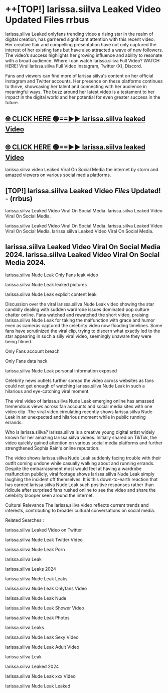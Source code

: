 # ++[TOP!] larissa.siilva Leaked Video Updated Files rrbus<br>

larissa.siilva Leaked onlyfans trending video a rising star in the realm of digital creation, has garnered significant attention with this recent video. Her creative flair and compelling presentation have not only captured the interest of her existing fans but have also attracted a wave of new followers. The video’s success highlights her growing influence and ability to resonate with a broad audience.
Where i can watch larissa.siilva Full Video? WATCH HERE! Viral larissa.siilva Full Video Instagram, Twitter (X), Discord.


Fans and viewers can find more of larissa.siilva's content on her official Instagram and Twitter accounts. Her presence on these platforms continues to thrive, showcasing her talent and connecting with her audience in meaningful ways. The buzz around her latest video is a testament to her impact in the digital world and her potential for even greater success in the future.


## [🌐 CLICK HERE 🟢==►► larissa.siilva leaked Video ](https://xnudes.xyz/go)

## [🌐 CLICK HERE 🟢==►► larissa.siilva leaked Video ](https://xnudes.xyz/go)



larissa.siilva video Leaked Viral On Social Media the internet by storm and amazed viewers on various social media platforms.


## [TOP!] larissa.siilva Leaked Video *Files* Updated! - (rrbus)

larissa.siilva Leaked Video Viral On Social Media. larissa.siilva Leaked Video Viral On Social Media.

larissa.siilva Leaked Video Viral On Social Media. larissa.siilva Leaked Video Viral On Social Media. larissa.siilva Leaked Video Viral On Social Media.


## larissa.siilva Leaked Video Viral On Social Media 2024. larissa.siilva Leaked Video Viral On Social Media 2024.
larissa.siilva Nude Leak Only Fans leak video

larissa.siilva Nude Leak leaked pictures

larissa.siilva Nude Leak explicit content leak

Discussion over the viral larissa.siilva Nude Leak video showing the star candidly dealing with sudden wardrobe issues dominated pop culture chatter online. Fans watched and rewatched the short video, praising larissa.siilva Nude Leak for taking the malfunction with grace and humor even as cameras captured the celebrity video now flooding timelines. Some fans have scrutinized the viral clip, trying to discern what exactly led to the star appearing in such a silly viral video, seemingly unaware they were being filmed.


Only Fans account breach

Only Fans data hack

larissa.siilva Nude Leak personal information exposed

Celebrity news outlets further spread the video across websites as fans could not get enough of watching larissa.siilva Nude Leak in such a hilarious and eye-catching viral moment.


The viral video of larissa.siilva Nude Leak emerging online has amassed tremendous views across fan accounts and social media sites with one video clip. The viral video circulating recently shows larissa.siilva Nude Leak in an unexpected and hilarious moment while in public running errands.


Who is larissa.siilva? larissa.siilva is a creative young digital artist widely known for her amazing larissa.siilva videos. Initially shared on TikTok, the video quickly gained attention on various social media platforms and further strengthened Sophia Rain's online reputation.

The video shows larissa.siilva Nude Leak suddenly facing trouble with their outfit coming undone while casually walking about and running errands. Despite the embarrassment most would feel at having a wardrobe malfunction publicly, viral footage shows larissa.siilva Nude Leak simply laughing the incident off themselves. It is this down-to-earth reaction that has earned larissa.siilva Nude Leak such positive responses rather than ridicule after surprised fans rushed online to see the video and share the celebrity blooper seen around the internet.

Cultural Relevance The larissa.siilva video reflects current trends and interests, contributing to broader cultural conversations on social media.

Related Searches :

larissa.siilva Leaked Video on Twitter

larissa.siilva Nude Leak Twitter Video

larissa.siilva Nude Leak Porn

larissa.siilva Leak 

larissa.siilva Leaks 2024

larissa.siilva Nude Leak Leaks

larissa.siilva Nude Leak Onlyfans Video

larissa.siilva Nude Leak Nude

larissa.siilva Nude Leak Shower Video

larissa.siilva Nude Leak Photos

larissa.siilva Leaks

larissa.siilva Nude Leak Sexy Video

larissa.siilva Nude Leak Adult Video

larissa.siilva Leak

larissa.siilva Leaked 2024

larissa.siilva Nude Leak xxx Video

larissa.siilva Nude Leak Leaked
